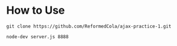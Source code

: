 # How to Use

```
git clone https://github.com/ReformedCola/ajax-practice-1.git

node-dev server.js 8888
```
